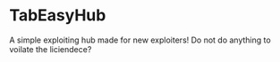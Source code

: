 # TabEasyHub
A simple exploiting hub made for new exploiters!
Do not do anything to voilate the liciendece?
